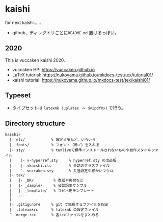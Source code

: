 # kaishi

for next kaishi......

- github、ディレクトリごとに`README.md` 置けるっぽい。

## 2020

This is  vuccaken kaishi 2020.

- vuccaken HP: https://vuccaken.github.io
- LaTeX tutorial: https://nukoyama.github.io/mkdocs-test/tex/tutorial01/
- kaishi tutorial: https://nukoyama.github.io/mkdocs-test/tex/kaishi01/


## Typeset

- タイプセットは `latexmk (uplatex -> dvipdfmx)` で行う。


## Directory structure

```
kaishi/
  |- etc/            % 設定メモなど、いろいろ
  |- fonts/          % フォント（源ノ）を入れる
  |- sty/            % texliveで標準インストールされないものや自作スタイルファイル
  |    |- v-hyperref.sty     % hyperref.sty の改造版
  |    |- vkaishi.cls        % 会誌のクラスファイル
  |    `- vuccaken.sty       % 共通設定や細かいマクロ
  |- tex/
  |   |- _BK/         % 表紙や奥付など
  |   |- _sample/     % 会誌記事サンプル
  |   |- _template/   % コピペ用テンプレート
  |   ...
  |
  |- .gitigunore     % git で無視するファイルを指定
  |- .latexmkrc      % latexmk の設定ファイル
  `- merge.tex       % 各texファイルをまとめる
```


